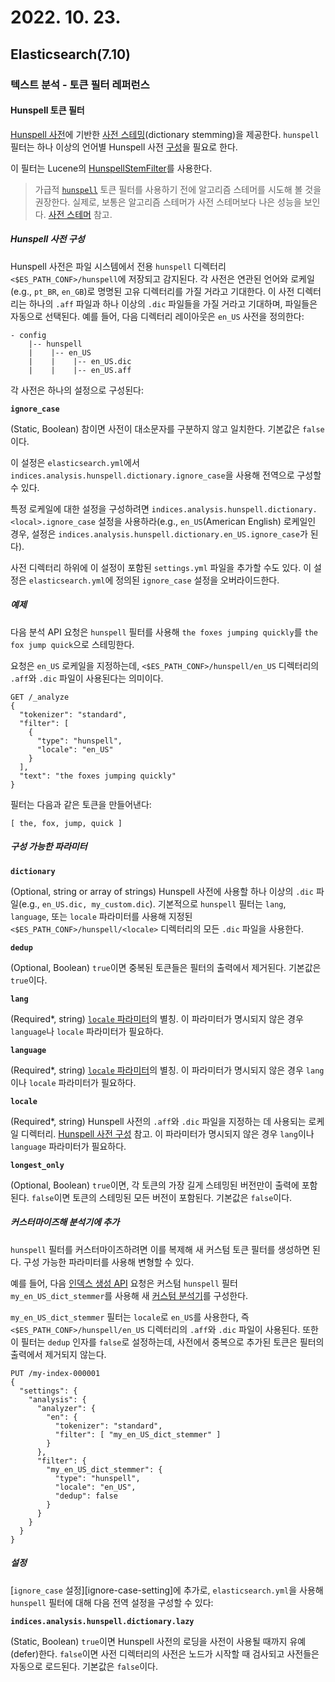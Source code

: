 # 2022. 10. 23.

## Elasticsearch(7.10)

### 텍스트 분석 - 토큰 필터 레퍼런스

#### Hunspell 토큰 필터

[Hunspell 사전][hunspell-dictionary]에 기반한 [사전 스테밍][dictionary-stemming](dictionary stemming)을 제공한다. `hunspell` 필터는 하나 이상의 언어별 Hunspell 사전 [구성][hunspell-token-filter-config]을 필요로 한다.

이 필터는 Lucene의 [HunspellStemFilter][lucene-hunspell-stem-filter]를 사용한다.

> 가급적 [`hunspell`][hunspell-token-filter] 토큰 필터를 사용하기 전에 알고리즘 스테머를 시도해 볼 것을 권장한다. 실제로, 보통은 알고리즘 스테머가 사전 스테머보다 나은 성능을 보인다.  [사전 스테머][dictionary-stemmer] 참고.

##### Hunspell 사전 구성

Hunspell 사전은 파일 시스템에서 전용 `hunspell` 디렉터리 `<$ES_PATH_CONF>/hunspell`에 저장되고 감지된다. 각 사전은 연관된 언어와 로케일(e.g., `pt_BR`, `en_GB`)로 명명된 고유 디렉터리를 가질 거라고 기대한다. 이 사전 디렉터리는 하나의 `.aff` 파일과 하나 이상의 `.dic` 파일들을 가질 거라고 기대하며, 파일들은 자동으로 선택된다. 예를 들어, 다음 디렉터리 레이아웃은 `en_US` 사전을 정의한다:

```
- config
    |-- hunspell
    |    |-- en_US
    |    |    |-- en_US.dic
    |    |    |-- en_US.aff
```

각 사전은 하나의 설정으로 구성된다:

**`ignore_case`**

(Static, Boolean) 참이면 사전이 대소문자를 구분하지 않고 일치한다. 기본값은 `false`이다.

이 설정은 `elasticsearch.yml`에서 `indices.analysis.hunspell.dictionary.ignore_case`을 사용해 전역으로 구성할 수 있다.

특정 로케일에 대한 설정을 구성하려면 `indices.analysis.hunspell.dictionary.<local>.ignore_case` 설정을 사용하라(e.g., `en_US`(American English) 로케일인 경우, 설정은 `indices.analysis.hunspell.dictionary.en_US.ignore_case`가 된다).

사전 디렉터리 하위에 이 설정이 포함된 `settings.yml` 파일을 추가할 수도 있다. 이 설정은 `elasticsearch.yml`에 정의된 `ignore_case` 설정을 오버라이드한다.

##### 예제

다음 분석 API 요청은 `hunspell` 필터를 사용해 `the foxes jumping quickly`를 `the fox jump quick`으로 스테밍한다.

요청은 `en_US` 로케일을 지정하는데, `<$ES_PATH_CONF>/hunspell/en_US` 디렉터리의 `.aff`와 `.dic` 파일이 사용된다는 의미이다.

```http
GET /_analyze
{
  "tokenizer": "standard",
  "filter": [
    {
      "type": "hunspell",
      "locale": "en_US"
    }
  ],
  "text": "the foxes jumping quickly"
}
```

필터는 다음과 같은 토큰을 만들어낸다:

```
[ the, fox, jump, quick ]
```

##### 구성 가능한 파라미터

**`dictionary`**

(Optional, string or array of strings) Hunspell 사전에 사용할 하나 이상의 `.dic` 파일(e.g., `en_US.dic, my_custom.dic`). 기본적으로 `hunspell` 필터는 `lang`, `language`, 또는 `locale` 파라미터를 사용해 지정된 `<$ES_PATH_CONF>/hunspell/<locale>` 디렉터리의 모든 `.dic` 파일을 사용한다.

**`dedup`**

(Optional, Boolean) `true`이면 중복된 토큰들은 필터의 출력에서 제거된다. 기본값은 `true`이다.

**`lang`**

(Required*, string) [`locale` 파라미터](https://www.elastic.co/guide/en/elasticsearch/reference/7.10/analysis-hunspell-tokenfilter.html#analysis-hunspell-tokenfilter-locale-param)의 별칭. 이 파라미터가 명시되지 않은 경우 `language`나 `locale` 파라미터가 필요하다.

**`language`**

(Required*, string) [`locale` 파라미터](https://www.elastic.co/guide/en/elasticsearch/reference/7.10/analysis-hunspell-tokenfilter.html#analysis-hunspell-tokenfilter-locale-param)의 별칭. 이 파라미터가 명시되지 않은 경우 `lang`이나 `locale` 파라미터가 필요하다.

**`locale`**

(Required*, string) Hunspell 사전의 `.aff`와 `.dic` 파일을 지정하는 데 사용되는 로케일 디렉터리. [Hunspell 사전 구성](https://www.elastic.co/guide/en/elasticsearch/reference/7.10/analysis-hunspell-tokenfilter.html#analysis-hunspell-tokenfilter-dictionary-config) 참고. 이 파라미터가 명시되지 않은 경우 `lang`이나 `language` 파라미터가 필요하다.

**`longest_only`**

(Optional, Boolean) `true`이면, 각 토큰의 가장 길게 스테밍된 버전만이 출력에 포함된다. `false`이면 토큰의 스테밍된 모든 버전이 포함된다. 기본값은 `false`이다.

##### 커스터마이즈해 분석기에 추가

`hunspell`  필터를 커스터마이즈하려면 이를 복제해 새 커스텀 토큰 필터를 생성하면 된다. 구성 가능한 파라미터를 사용해 변형할 수 있다.

예를 들어, 다음 [인덱스 생성 API][create-index-api] 요청은 커스텀 `hunspell` 필터 `my_en_US_dict_stemmer`를 사용해 새 [커스텀 분석기][custom-analyzer]를 구성한다.

`my_en_US_dict_stemmer` 필터는 `locale`로 `en_US`를 사용한다, 즉 `<$ES_PATH_CONF>/hunspell/en_US` 디렉터리의 `.aff`와 `.dic` 파일이 사용된다. 또한 이 필터는 `dedup` 인자를 `false`로 설정하는데, 사전에서 중복으로 추가된 토큰은 필터의 출력에서 제거되지 않는다.

```http
PUT /my-index-000001
{
  "settings": {
    "analysis": {
      "analyzer": {
        "en": {
          "tokenizer": "standard",
          "filter": [ "my_en_US_dict_stemmer" ]
        }
      },
      "filter": {
        "my_en_US_dict_stemmer": {
          "type": "hunspell",
          "locale": "en_US",
          "dedup": false
        }
      }
    }
  }
}
```

##### 설정

[`ignore_case` 설정][ignore-case-setting]에 추가로, `elasticsearch.yml`을 사용해 `hunspell` 필터에 대해 다음 전역 설정을 구성할 수 있다:

**`indices.analysis.hunspell.dictionary.lazy`**

(Static, Boolean) `true`이면 Hunspell 사전의 로딩을 사전이 사용될 때까지 유예(defer)한다. `false`이면 사전 디렉터리의 사전은 노드가 시작할 때 검사되고 사전들은 자동으로 로드된다. 기본값은 `false`이다.



[dictionary-stemming]: https://www.elastic.co/guide/en/elasticsearch/reference/7.10/stemming.html#dictionary-stemmers
[hunspell-dictionary]: https://en.wikipedia.org/wiki/Hunspell
[hunspell-token-filter-config]: https://www.elastic.co/guide/en/elasticsearch/reference/7.10/analysis-hunspell-tokenfilter.html#analysis-hunspell-tokenfilter-dictionary-config
[lucene-hunspell-stem-filter]: https://lucene.apache.org/core/8_7_0/analyzers-common/org/apache/lucene/analysis/hunspell/HunspellStemFilter.html
[hunspell-token-filter]: https://www.elastic.co/guide/en/elasticsearch/reference/7.10/analysis-hunspell-tokenfilter.html
[dictionary-stemmer]: https://www.elastic.co/guide/en/elasticsearch/reference/7.10/stemming.html#dictionary-stemmers
[create-index-api]: https://www.elastic.co/guide/en/elasticsearch/reference/7.10/indices-create-index.html
[custom-analyzer]: https://www.elastic.co/guide/en/elasticsearch/reference/7.10/analysis-custom-analyzer.html